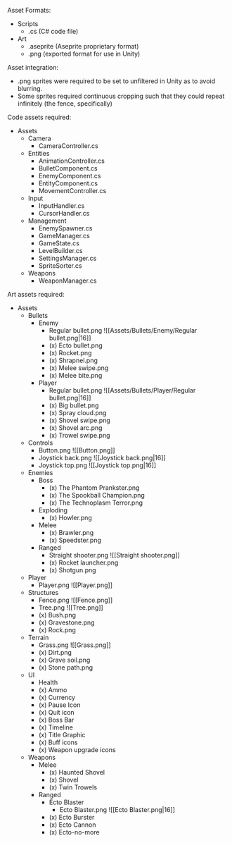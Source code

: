 Asset Formats:
 - Scripts
	 - .cs (C# code file)
 - Art
	 - .aseprite (Aseprite proprietary format)
	 - .png (exported format for use in Unity)

Asset integration:
 - .png sprites were required to be set to unfiltered in Unity as to avoid blurring.
 - Some sprites required continuous cropping such that they could repeat infinitely (the fence, specifically)

Code assets required:
 - Assets
	 - Camera
		 - CameraController.cs
	 - Entities
		 - AnimationController.cs
		 - BulletComponent.cs
		 - EnemyComponent.cs
		 - EntityComponent.cs
		 - MovementController.cs
	 - Input
		 - InputHandler.cs
		 - CursorHandler.cs
	 - Management
		 - EnemySpawner.cs
		 - GameManager.cs
		 - GameState.cs
		 - LevelBuilder.cs
		 - SettingsManager.cs
		 - SpriteSorter.cs
	 - Weapons
		 - WeaponManager.cs

Art assets required:
 - Assets
	 - Bullets
		 - Enemy
			 - Regular bullet.png ![[Assets/Bullets/Enemy/Regular bullet.png|16]]
			 - (x) Ecto bullet.png
			 - (x) Rocket.png
			 - (x) Shrapnel.png
			 - (x) Melee swipe.png
			 - (x) Melee bite.png
		 - Player
			 - Regular bullet.png ![[Assets/Bullets/Player/Regular bullet.png|16]]
			 - (x) Big bullet.png
			 - (x) Spray cloud.png
			 - (x) Shovel swipe.png
			 - (x) Shovel arc.png
			 - (x) Trowel swipe.png
	 - Controls
		 - Button.png ![[Button.png]]
		 - Joystick back.png ![[Joystick back.png|16]]
		 - Joystick top.png ![[Joystick top.png|16]]
	 - Enemies
		 - Boss
			 - (x) The Phantom Prankster.png
			 - (x) The Spookball Champion.png
			 - (x) The Technoplasm Terror.png
		- Exploding
			- (x) Howler.png
		- Melee
			- (x) Brawler.png
			- (x) Speedster.png
		- Ranged
			- Straight shooter.png ![[Straight shooter.png]]
			- (x) Rocket launcher.png
			- (x) Shotgun.png
	- Player
		- Player.png ![[Player.png]]
	- Structures
		- Fence.png ![[Fence.png]]
		- Tree.png ![[Tree.png]]
		- (x) Bush.png
		- (x) Gravestone.png
		- (x) Rock.png
	- Terrain
		- Grass.png ![[Grass.png]]
		- (x) Dirt.png
		- (x) Grave soil.png
		- (x) Stone path.png
	- UI
		- Health
		- (x) Ammo
		- (x) Currency
		- (x) Pause Icon
		- (x) Quit icon
		- (x) Boss Bar
		- (x) Timeline
		- (x) Title Graphic
		- (x) Buff icons
		- (x) Weapon upgrade icons
	- Weapons
		- Melee
			- (x) Haunted Shovel
			- (x) Shovel
			- (x) Twin Trowels
		- Ranged
			- Ecto Blaster
				- Ecto Blaster.png ![[Ecto Blaster.png|16]]
			- (x) Ecto Burster
			- (x) Ecto Cannon
			- (x) Ecto-no-more
